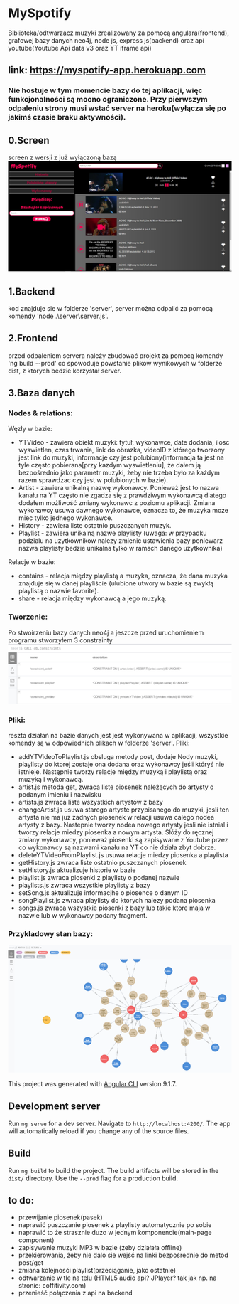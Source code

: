 # MySpotify
Biblioteka/odtwarzacz muzyki zrealizowany za pomocą angulara(frontend), grafowej bazy danych neo4j, node js, express js(backend) oraz api youtube(Youtube Api data v3 oraz YT iframe api)  

## link: https://myspotify-app.herokuapp.com 
### Nie hostuje w tym momencie bazy do tej aplikacji, więc funkcjonalności są mocno ograniczone. Przy pierwszym odpaleniu strony musi wstać server na heroku(wyłącza się po jakimś czasie braku aktywności).

## 0.Screen
screen z wersji z już wyłączoną bazą
![Screenshot](screen.JPG)
## 1.Backend
kod znajduje sie w folderze 'server', server można odpalić za pomocą komendy 'node .\server\server.js'.
## 2.Frontend 
przed odpaleniem servera należy zbudować projekt za pomocą komendy 'ng build --prod' co spowoduje powstanie plikow wynikowych w folderze dist, z ktorych bedzie korzystał server.
## 3.Baza danych
### Nodes & relations:
Węzły w bazie:  
- YTVideo - zawiera obiekt muzyki: tytuł, wykonawce, date dodania, ilosc wyswietlen, czas trwania, link do obrazka, videoID z którego tworzony jest link do muzyki, informacje czy jest polubiony(informacja ta jest na tyle często pobierana[przy kazdym wyswietleniu], że dałem ją bezpośrednio jako parametr muzyki, żeby nie trzeba było za każdym razem sprawdzac czy jest w polubionych w bazie).
- Artist - zawiera unikalną nazwę wykonawcy. Ponieważ jest to nazwa kanału na YT często nie zgadza się z prawdziwym wykonawcą dlatego dodałem możliwość zmiany wykonawc z poziomu aplikacji. Zmiana wykonawcy usuwa dawnego wykonawce, oznacza to, że muzyka moze miec tylko jednego wykonawce.
- History - zawiera liste ostatnio puszczanych muzyk.
- Playlist - zawiera unikalną nazwe playlisty (uwaga: w przypadku podzialu na uzytkownikow nalezy zmienic ustawienia bazy poniewarz nazwa playlisty bedzie unikalna tylko w ramach danego uzytkownika)  

Relacje w bazie:
- contains - relacja między playlistą a muzyka, oznacza, że dana muzyka znajduje się w danej playliście (ulubione utwory w bazie są zwykłą playlistą o nazwie favorite).
- share - relacja między wykonawcą a jego muzyką.
### Tworzenie:
Po stwoirzeniu bazy danych neo4j a jeszcze przed uruchomieniem programu stworzyłem 3 constrainty
![constrainty screen](constrainty.PNG)
### Pliki:
reszta działań na bazie danych jest jest wykonywana w aplikacji, wszystkie komendy są w odpowiednich plikach w folderze 'server'. Pliki:
- addYTVideoToPlaylist.js obsluga metody post, dodaje Nody muzyki, playlisty do ktorej zostaje ona dodana oraz wykonawcy jeśli któryś nie istnieje. Następnie tworzy relacje między muzyką i playlistą oraz muzyką i wykonawcą.
- artist.js metoda get, zwraca liste piosenek należących do artysty o podanym imieniu i nazwisku
- artists.js zwraca liste wszystkich artystów z bazy
- changeArtist.js usuwa starego artyste przypisanego do muzyki, jesli ten artysta nie ma juz zadnych piosenek w relacji usuwa calego nodea artysty z bazy. Nastepnie tworzy nodea nowego artysty jesli nie istnial i tworzy relacje miedzy piosenka a nowym artysta. Słóży do ręcznej zmiany wykonawcy, ponieważ piosenki są zapisywane z Youtube przez co wykonawcy są nazwami kanału na YT co nie działa zbyt dobrze.
- deleteYTVideoFromPlaylist.js usuwa relacje miedzy piosenka a playlista
- getHistory.js zwraca liste ostatnio puszczanych piosenek
- setHistory.js aktualizuje historie w bazie
- playlist.js zwraca piosenki z playlisty o podanej nazwie
- playlists.js zwraca wszystkie playlisty z bazy
- setSong.js aktualizuje informacjhe o piosence o danym ID
- songPlaylist.js zwraca playlisty do ktorych nalezy podana piosenka
- songs.js zwraca wszystkie piosenki z bazy lub takie ktore maja w nazwie lub w wykonawcy podany fragment.
### Przykladowy stan bazy: 
![baza screen](bazaScreen.PNG)

This project was generated with [Angular CLI](https://github.com/angular/angular-cli) version 9.1.7.
## Development server
Run `ng serve` for a dev server. Navigate to `http://localhost:4200/`. The app will automatically reload if you change any of the source files.
## Build
Run `ng build` to build the project. The build artifacts will be stored in the `dist/` directory. Use the `--prod` flag for a production build.

## to do:
- przewijanie piosenek(pasek)
- naprawić puszczanie piosenek z playlisty automatycznie po sobie
- naprawić to że strasznie duzo w jednym komponencie(main-page component)
- zapisywanie muzyki MP3 w bazie (żeby działała offline)
- przekierowania, żeby nie dalo sie wejść na linki bezpośrednie do metod post/get
- zmiana kolejnosći playlist(przeciąganie, jako ostatnie)
- odtwarzanie w tle na telu (HTML5 audio api? JPlayer? tak jak np. na stronie: coffitivity.com)
- przenieść połączenia z api na backend
